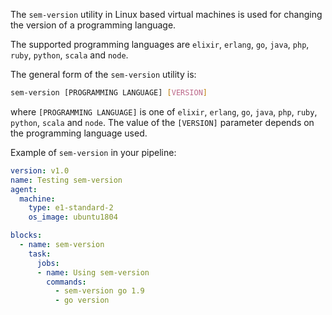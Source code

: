 The `sem-version` utility in Linux based virtual machines is used for changing
the version of a programming language.

The supported programming languages are `elixir`, `erlang`, `go`, `java`,
`php`, `ruby`, `python`, `scala` and `node`.

The general form of the `sem-version` utility is:

``` bash
sem-version [PROGRAMMING LANGUAGE] [VERSION]
```

where `[PROGRAMMING LANGUAGE]` is one of `elixir`, `erlang`, `go`, `java`,
`php`, `ruby`, `python`, `scala` and `node`. The value of the `[VERSION]`
parameter depends on the programming language used.

Example of `sem-version` in your pipeline:

``` yaml
version: v1.0
name: Testing sem-version
agent:
  machine:
    type: e1-standard-2
    os_image: ubuntu1804

blocks:
  - name: sem-version
    task:
      jobs:
      - name: Using sem-version
        commands:
          - sem-version go 1.9
          - go version
```
